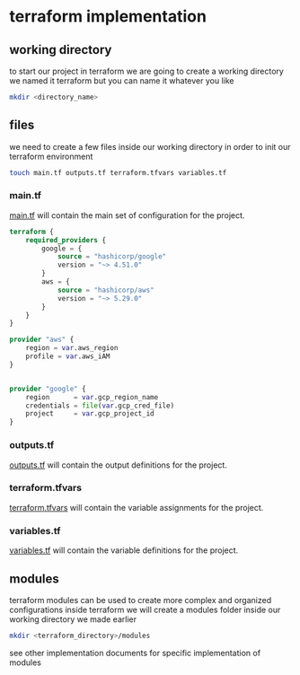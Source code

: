 # terraform implementation

## working directory
to start our project in terraform we are going to create a working directory we named it terraform but you can name it whatever you like 
```sh
mkdir <directory_name>
```

## files

we need to create a few files inside our working directory in order to init our terraform environment 
```sh
touch main.tf outputs.tf terraform.tfvars variables.tf
``` 
### main.tf
[main.tf](../terraform/main.tf) will contain the main set of configuration for the project. 
```tf main.tf
terraform {
    required_providers {
        google = {
            source = "hashicorp/google"
            version = "~> 4.51.0"
        }
        aws = {
            source = "hashicorp/aws"
            version = "~> 5.29.0"
        }
    }
}

provider "aws" {
    region = var.aws_region
    profile = var.aws_iAM
}


provider "google" {
    region      = var.gcp_region_name
    credentials = file(var.gcp_cred_file)
    project     = var.gcp_project_id
}
```

### outputs.tf 
[outputs.tf](../terraform/outputs.tf) will contain the output definitions for the project.
### terraform.tfvars
[terraform.tfvars](../terraform/terraform.tfvars) will contain the variable assignments for the project.

### variables.tf
[variables.tf](../terraform/variables.tf) will contain the variable definitions for the project.

## modules
terraform modules can be used to create more complex and organized  configurations inside terraform
we will create a modules folder inside our working directory we made earlier
```sh
mkdir <terraform_directory>/modules
```
see other implementation documents for specific implementation of modules
